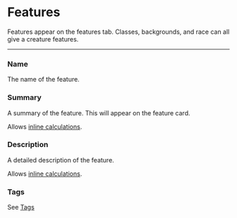 # Features

Features appear on the features tab. Classes, backgrounds, and race can all give a creature features.

---

### Name

The name of the feature.

### Summary

A summary of the feature. This will appear on the feature card.

Allows [inline calculations](/docs/inline-calculations).

### Description

A detailed description of the feature.

Allows [inline calculations](/docs/inline-calculations).

### Tags

See [Tags](/docs/tags)
